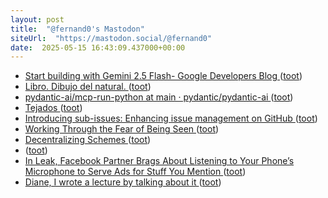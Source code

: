 ```yaml
---
layout: post
title:  "@fernand0's Mastodon"
siteUrl:  "https://mastodon.social/@fernand0"
date:  2025-05-15 16:43:09.437000+00:00
---
```

*  [Start building with Gemini 2.5 Flash- Google Developers Blog ](https://developers.googleblog.com/en/start-building-with-gemini-25-flash) ([toot](https://mastodon.social/@fernand0/114512847793972366))
*  [Libro. Dibujo del natural. ](https://fotografiasenmovimiento.wordpress.com/2025/05/15/libro-dibujo-del-natural) ([toot](https://mastodon.social/@fernand0/114512707009084737))
*  [pydantic-ai/mcp-run-python at main · pydantic/pydantic-ai ](https://github.com/pydantic/pydantic-ai/tree/main/mcp-run-pytho) ([toot](https://mastodon.social/@fernand0/114512639526611820))
*  [Tejados ](https://www.flickr.com/photos/fernand0/54479646035) ([toot](https://mastodon.social/@fernand0/114512394664498826))
*  [Introducing sub-issues: Enhancing issue management on GitHub ](https://github.blog/engineering/architecture-optimization/introducing-sub-issues-enhancing-issue-management-on-github) ([toot](https://mastodon.social/@fernand0/114512240853967220))
*  [Working Through the Fear of Being Seen ](https://ashley.dev/posts/fear-of-being-seen) ([toot](https://mastodon.social/@fernand0/114512085721448879))
*  [Decentralizing Schemes ](https://www.tbray.org/ongoing/When/202x/2025/04/16/Decentralized-Scheme) ([toot](https://mastodon.social/@fernand0/114511808824310286))
*  [ ](https://masto.es/@macosas) ([toot](https://mastodon.social/@fernand0/114511695772076126))
*  [In Leak, Facebook Partner Brags About Listening to Your Phone’s Microphone to Serve Ads for Stuff You Mention ](https://simonwillison.net/2024/Sep/2/facebook-cmg) ([toot](https://mastodon.social/@fernand0/114511553028835494))
*  [Diane, I wrote a lecture by talking about it ](https://interconnected.org/home/2025/03/20/dian) ([toot](https://mastodon.social/@fernand0/114511316571678997))
